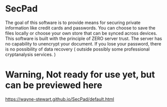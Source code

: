 # SecPad
 The goal of this software is to provide means for securing private information like credit cards and passwords. You can choose to save the files locally or choose your own store that can be synced across devices. This software is built with the principle of ZERO server trust. The server has no capability to unencrypt your document. If you lose your password, there is no possibility of data recovery ( outside possibly some professional cryptanalysis services. )

# Warning, Not ready for use yet, but can be previewed here
 https://wayne-stewart.github.io/SecPad/default.html